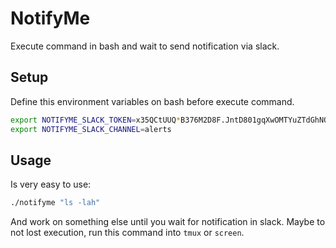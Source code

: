 # NotifyMe

Execute command in bash and wait to send notification via slack.

## Setup

Define this environment variables on bash before execute command.

```bash
export NOTIFYME_SLACK_TOKEN=x35QCtUUQ*B376M2D8F.JntD801gqXwOMTYuZTdGhNQ0
export NOTIFYME_SLACK_CHANNEL=alerts
```

## Usage

Is very easy to use:

```bash
./notifyme "ls -lah"
```

And work on something else until you wait for notification in slack. Maybe to not lost execution, run this command into `tmux` or `screen`.
